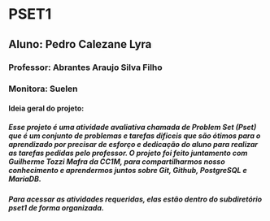 # PSET1
## Aluno: Pedro Calezane Lyra
### Professor: Abrantes Araujo Silva Filho
### Monitora: Suelen
#### Ideia geral do projeto:
##### Esse projeto é uma atividade avaliativa chamada de Problem Set (Pset) que é um conjunto de problemas e tarefas dificeis que são ótimos para o aprendizado por precisar de esforço e dedicação do aluno para realizar as tarefas pedidas pelo professor.  O projeto foi feito juntamento com Guilherme Tozzi Mafra da CC1M, para compartilharmos nosso conhecimento e aprendermos juntos sobre Git, Github, PostgreSQL e MariaDB.
##### Para acessar as atividades requeridas, elas estão dentro do subdiretório *pset1* de forma organizada.

